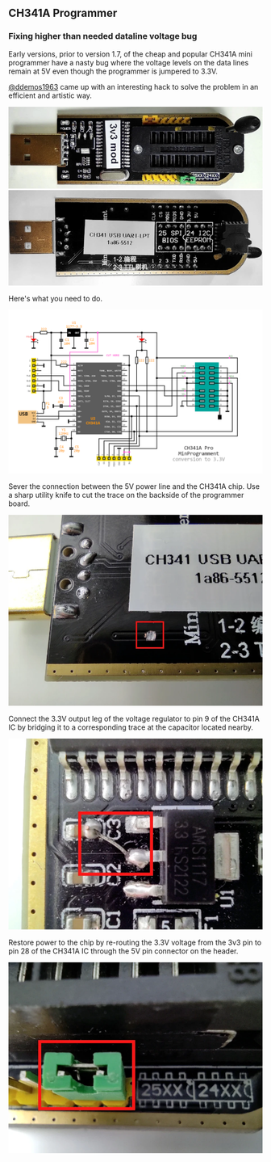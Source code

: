 CH341A Programmer
-----------------

### Fixing higher than needed dataline voltage bug

Early versions, prior to version 1.7, of the cheap and popular CH341A mini
programmer have a nasty bug where the voltage levels on the data lines remain
at 5V even though the programmer is jumpered to 3.3V.

[@ddemos1963](https://github.com/ddemos1963) came up with an interesting hack 
to solve the problem in an efficient and artistic way.

![CH341A top view](../assets/images/hardware-ch341a-hack-1.webp)
![CH341A bottom view](../assets/images/hardware-ch341a-hack-2.webp)

Here's what you need to do.

![CH341A schematics](../assets/images/hardware-ch341a-hack-6.png)

Sever the connection between the 5V power line and the CH341A chip. Use a sharp
utility knife to cut the trace on the backside of the programmer board.

![CH341A severed trace](../assets/images/hardware-ch341a-hack-3.webp)

Connect the 3.3V output leg of the voltage regulator to pin 9 of the CH341A IC
by bridging it to a corresponding trace at the capacitor located nearby.

![CH341A bridged connection](../assets/images/hardware-ch341a-hack-4.webp)

Restore power to the chip by re-routing the 3.3V voltage from the 3v3 pin to 
pin 28 of the CH341A IC through the 5V pin connector on the header.

![CH341A voltage jumper](../assets/images/hardware-ch341a-hack-5.webp)
